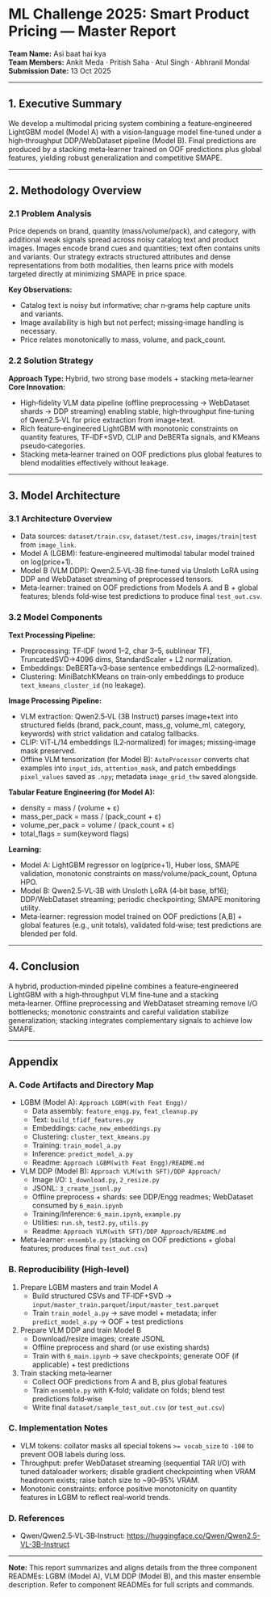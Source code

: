 # ML Challenge 2025: Smart Product Pricing — Master Report

**Team Name:** Asi baat hai kya  
**Team Members:** Ankit Meda · Pritish Saha · Atul Singh · Abhranil Mondal  
**Submission Date:** 13 Oct 2025

---

## 1. Executive Summary
We develop a multimodal pricing system combining a feature‑engineered LightGBM model (Model A) with a vision‑language model fine‑tuned under a high‑throughput DDP/WebDataset pipeline (Model B). Final predictions are produced by a stacking meta‑learner trained on OOF predictions plus global features, yielding robust generalization and competitive SMAPE.

---

## 2. Methodology Overview

### 2.1 Problem Analysis
Price depends on brand, quantity (mass/volume/pack), and category, with additional weak signals spread across noisy catalog text and product images. Images encode brand cues and quantities; text often contains units and variants. Our strategy extracts structured attributes and dense representations from both modalities, then learns price with models targeted directly at minimizing SMAPE in price space.

**Key Observations:**
- Catalog text is noisy but informative; char n‑grams help capture units and variants.
- Image availability is high but not perfect; missing‑image handling is necessary.
- Price relates monotonically to mass, volume, and pack_count.

### 2.2 Solution Strategy
**Approach Type:** Hybrid, two strong base models + stacking meta‑learner  
**Core Innovation:**
- High‑fidelity VLM data pipeline (offline preprocessing → WebDataset shards → DDP streaming) enabling stable, high‑throughput fine‑tuning of Qwen2.5‑VL for price extraction from image+text.
- Rich feature‑engineered LightGBM with monotonic constraints on quantity features, TF‑IDF+SVD, CLIP and DeBERTa signals, and KMeans pseudo‑categories.
- Stacking meta‑learner trained on OOF predictions plus global features to blend modalities effectively without leakage.

---

## 3. Model Architecture

### 3.1 Architecture Overview
- Data sources: `dataset/train.csv`, `dataset/test.csv`, `images/train|test` from `image_link`.
- Model A (LGBM): feature‑engineered multimodal tabular model trained on log(price+1).
- Model B (VLM DDP): Qwen2.5‑VL‑3B fine‑tuned via Unsloth LoRA using DDP and WebDataset streaming of preprocessed tensors.
- Meta‑learner: trained on OOF predictions from Models A and B + global features; blends fold‑wise test predictions to produce final `test_out.csv`.

### 3.2 Model Components

**Text Processing Pipeline:**
- Preprocessing: TF‑IDF (word 1–2, char 3–5, sublinear TF), TruncatedSVD→4096 dims, StandardScaler + L2 normalization.
- Embeddings: DeBERTa‑v3‑base sentence embeddings (L2‑normalized).
- Clustering: MiniBatchKMeans on train‑only embeddings to produce `text_kmeans_cluster_id` (no leakage).

**Image Processing Pipeline:**
- VLM extraction: Qwen2.5‑VL (3B Instruct) parses image+text into structured fields (brand, pack_count, mass_g, volume_ml, category, keywords) with strict validation and catalog fallbacks.
- CLIP: ViT‑L/14 embeddings (L2‑normalized) for images; missing‑image mask preserved.
- Offline VLM tensorization (for Model B): `AutoProcessor` converts chat examples into `input_ids`, `attention_mask`, and patch embeddings `pixel_values` saved as `.npy`; metadata `image_grid_thw` saved alongside.

**Tabular Feature Engineering (for Model A):**
- density = mass / (volume + ε)
- mass_per_pack = mass / (pack_count + ε)
- volume_per_pack = volume / (pack_count + ε)
- total_flags = sum(keyword flags)

**Learning:**
- Model A: LightGBM regressor on log(price+1), Huber loss, SMAPE validation, monotonic constraints on mass/volume/pack_count, Optuna HPO.
- Model B: Qwen2.5‑VL‑3B with Unsloth LoRA (4‑bit base, bf16); DDP/WebDataset streaming; periodic checkpointing; SMAPE monitoring utility.
- Meta‑learner: regression model trained on OOF predictions [A,B] + global features (e.g., unit totals), validated fold‑wise; test predictions are blended per fold.

---

## 4. Conclusion
A hybrid, production‑minded pipeline combines a feature‑engineered LightGBM with a high‑throughput VLM fine‑tune and a stacking meta‑learner. Offline preprocessing and WebDataset streaming remove I/O bottlenecks; monotonic constraints and careful validation stabilize generalization; stacking integrates complementary signals to achieve low SMAPE.

---

## Appendix

### A. Code Artifacts and Directory Map
- LGBM (Model A): `Approach LGBM(with Feat Engg)/`
  - Data assembly: `feature_engg.py`, `feat_cleanup.py`
  - Text: `build_tfidf_features.py`
  - Embeddings: `cache_new_embeddings.py`
  - Clustering: `cluster_text_kmeans.py`
  - Training: `train_model_a.py`
  - Inference: `predict_model_a.py`
  - Readme: `Approach LGBM(with Feat Engg)/README.md`
- VLM DDP (Model B): `Approach VLM(with SFT)/DDP Approach/`
  - Image I/O: `1_download.py`, `2_resize.py`
  - JSONL: `3_create_jsonl.py`
  - Offline preprocess + shards: see DDP/Engg readmes; WebDataset consumed by `6_main.ipynb`
  - Training/Inference: `6_main.ipynb`, `example.py`
  - Utilities: `run.sh`, `test2.py`, `utils.py`
  - Readme: `Approach VLM(with SFT)/DDP Approach/README.md`
- Meta‑learner: `ensemble.py` (stacking on OOF predictions + global features; produces final `test_out.csv`)

### B. Reproducibility (High‑level)
1) Prepare LGBM masters and train Model A  
   - Build structured CSVs and TF‑IDF+SVD → `input/master_train.parquet`/`input/master_test.parquet`  
   - Train `train_model_a.py` → save model + metadata; infer `predict_model_a.py` → OOF + test predictions
2) Prepare VLM DDP and train Model B  
   - Download/resize images; create JSONL  
   - Offline preprocess and shard (or use existing shards)  
   - Train with `6_main.ipynb` → save checkpoints; generate OOF (if applicable) + test predictions
3) Train stacking meta‑learner  
   - Collect OOF predictions from A and B, plus global features  
   - Train `ensemble.py` with K‑fold; validate on folds; blend test predictions fold‑wise  
   - Write final `dataset/sample_test_out.csv` (or `test_out.csv`)

### C. Implementation Notes
- VLM tokens: collator masks all special tokens `>= vocab_size` to `-100` to prevent OOB labels during loss.
- Throughput: prefer WebDataset streaming (sequential TAR I/O) with tuned dataloader workers; disable gradient checkpointing when VRAM headroom exists; raise batch size to ~90–95% VRAM.
- Monotonic constraints: enforce positive monotonicity on quantity features in LGBM to reflect real‑world trends.

### D. References
- Qwen/Qwen2.5‑VL‑3B‑Instruct: https://huggingface.co/Qwen/Qwen2.5-VL-3B-Instruct

---

**Note:** This report summarizes and aligns details from the three component READMEs: LGBM (Model A), VLM DDP (Model B), and this master ensemble description. Refer to component READMEs for full scripts and commands.

